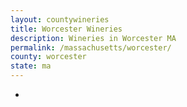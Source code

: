 ```yaml
---
layout: countywineries
title: Worcester Wineries
description: Wineries in Worcester MA
permalink: /massachusetts/worcester/
county: worcester
state: ma
---
```

-
